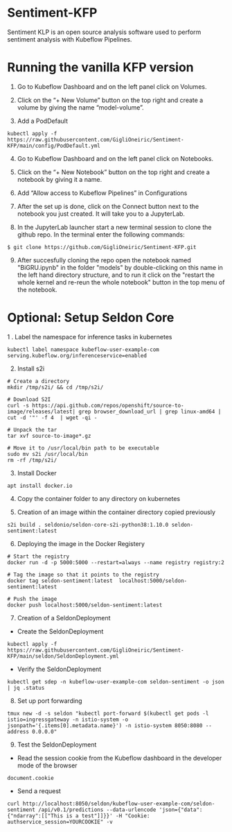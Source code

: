 # Sentiment-KFP
Sentiment KLP is an open source analysis software used to perform sentiment analysis with Kubeflow Pipelines.

# Running the vanilla KFP version

1. Go to Kubeflow Dashboard and on the left panel click on Volumes.

2. Click on the “+ New Volume” button on the top right and create a volume by giving the name “model-volume”. 

3. Add a PodDefault
 ```
kubectl apply -f https://raw.githubusercontent.com/GigliOneiric/Sentiment-KFP/main/config/PodDefault.yml
 ``` 
4. Go to Kubeflow Dashboard and on the left panel click on Notebooks.

5. Click on the “+ New Notebook” button on the top right and create a notebook by giving it a name.

6. Add “Allow access to Kubeflow Pipelines” in Configurations

7. After the set up is done, click on the Connect button next to the notebook you just created. It will take you to a JupyterLab.

8. In the JupyterLab launcher start a new terminal session to clone the github repo. In the terminal enter the following commands:

 ```
 $ git clone https://github.com/GigliOneiric/Sentiment-KFP.git
 ``` 

9. After succesfully cloning the repo open the notebook named "BiGRU.ipynb" in the folder "models" by double-clicking on this name in the left hand directory structure, and to run it click on the "restart the whole kernel and re-reun the whole notebook" button in the top menu of the notebook.

# Optional: Setup Seldon Core

1 . Label the namespace for inference tasks in kubernetes
```
kubectl label namespace kubeflow-user-example-com serving.kubeflow.org/inferenceservice=enabled
```

2. Install s2i
```
# Create a directory
mkdir /tmp/s2i/ && cd /tmp/s2i/

# Download S2I
curl -s https://api.github.com/repos/openshift/source-to-image/releases/latest| grep browser_download_url | grep linux-amd64 | cut -d '"' -f 4  | wget -qi -

# Unpack the tar
tar xvf source-to-image*.gz

# Move it to /usr/local/bin path to be executable
sudo mv s2i /usr/local/bin
rm -rf /tmp/s2i/
```

3. Install Docker
```
apt install docker.io
```

4. Copy the container folder to any directory on kubernetes

5. Creation of an image within the container directory copied previously
```
s2i build . seldonio/seldon-core-s2i-python38:1.10.0 seldon-sentiment:latest
```

6. Deploying the image in the Docker Registery
```
# Start the registry
docker run -d -p 5000:5000 --restart=always --name registry registry:2

# Tag the image so that it points to the registry
docker tag seldon-sentiment:latest  localhost:5000/seldon-sentiment:latest 

# Push the image
docker push localhost:5000/seldon-sentiment:latest 
```
7. Creation of a SeldonDeployment
* Create the SeldonDeployment
```
kubectl apply -f https://raw.githubusercontent.com/GigliOneiric/Sentiment-KFP/main/seldon/SeldonDeployment.yml
```
* Verify the SeldonDeployment
```
kubectl get sdep -n kubeflow-user-example-com seldon-sentiment -o json | jq .status 
```

8. Set up port forwarding
```
tmux new -d -s seldon "kubectl port-forward $(kubectl get pods -l istio=ingressgateway -n istio-system -o jsonpath='{.items[0].metadata.name}') -n istio-system 8050:8080 --address 0.0.0.0"
```

9. Test the SeldonDeployment

* Read the session cookie from the Kubeflow dashboard in the developer mode of the browser
 ```
 document.cookie
 ```
* Send a request
 ```
 curl http://localhost:8050/seldon/kubeflow-user-example-com/seldon-sentiment /api/v0.1/predictions --data-urlencode 'json={"data":{"ndarray":[["This is a test"]]}}' -H "Cookie: authservice_session=YOURCOOKIE" -v
 ```

